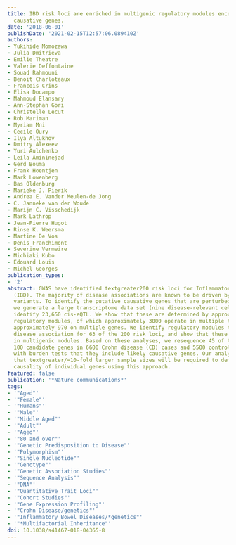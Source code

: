 ```yaml
---
title: IBD risk loci are enriched in multigenic regulatory modules encompassing putative
  causative genes.
date: '2018-06-01'
publishDate: '2021-02-15T12:57:06.089410Z'
authors:
- Yukihide Momozawa
- Julia Dmitrieva
- Emilie Theatre
- Valerie Deffontaine
- Souad Rahmouni
- Benoit Charloteaux
- Francois Crins
- Elisa Docampo
- Mahmoud Elansary
- Ann-Stephan Gori
- Christelle Lecut
- Rob Mariman
- Myriam Mni
- Cecile Oury
- Ilya Altukhov
- Dmitry Alexeev
- Yuri Aulchenko
- Leila Amininejad
- Gerd Bouma
- Frank Hoentjen
- Mark Lowenberg
- Bas Oldenburg
- Marieke J. Pierik
- Andrea E. Vander Meulen-de Jong
- C. Janneke van der Woude
- Marijn C. Visschedijk
- Mark Lathrop
- Jean-Pierre Hugot
- Rinse K. Weersma
- Martine De Vos
- Denis Franchimont
- Severine Vermeire
- Michiaki Kubo
- Edouard Louis
- Michel Georges
publication_types:
- '2'
abstract: GWAS have identified textgreater200 risk loci for Inflammatory Bowel Disease
  (IBD). The majority of disease associations are known to be driven by regulatory
  variants. To identify the putative causative genes that are perturbed by these variants,
  we generate a large transcriptome data set (nine disease-relevant cell types) and
  identify 23,650 cis-eQTL. We show that these are determined by approximately 9720
  regulatory modules, of which approximately 3000 operate in multiple tissues and
  approximately 970 on multiple genes. We identify regulatory modules that drive the
  disease association for 63 of the 200 risk loci, and show that these are enriched
  in multigenic modules. Based on these analyses, we resequence 45 of the  corresponding
  100 candidate genes in 6600 Crohn disease (CD) cases and 5500 controls, and show
  with burden tests that they include likely causative genes. Our analyses indicate
  that textgreater/=10-fold larger sample sizes will be required to demonstrate the
  causality of individual genes using this approach.
featured: false
publication: '*Nature communications*'
tags:
- '"Aged"'
- '"Female"'
- '"Humans"'
- '"Male"'
- '"Middle Aged"'
- '"Adult"'
- '"Aged"'
- '"80 and over"'
- '"Genetic Predisposition to Disease"'
- '"Polymorphism"'
- '"Single Nucleotide"'
- '"Genotype"'
- '"Genetic Association Studies"'
- '"Sequence Analysis"'
- '"DNA"'
- '"Quantitative Trait Loci"'
- '"Cohort Studies"'
- '"Gene Expression Profiling"'
- '"Crohn Disease/genetics"'
- '"Inflammatory Bowel Diseases/*genetics"'
- '"*Multifactorial Inheritance"'
doi: 10.1038/s41467-018-04365-8
---
```


